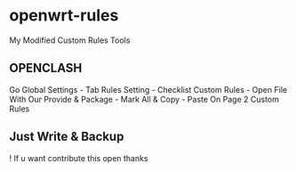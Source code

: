 # openwrt-rules
My Modified Custom Rules Tools



## OPENCLASH

Go Global Settings - Tab Rules Setting - Checklist Custom Rules - Open File With Our Provide & Package - Mark All & Copy - Paste On Page 2 Custom Rules

## Just Write & Backup
! If u want contribute this open thanks
